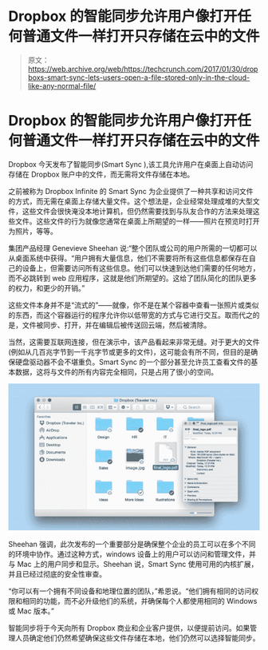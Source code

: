 # Dropbox 的智能同步允许用户像打开任何普通文件一样打开只存储在云中的文件

> 原文：<https://web.archive.org/web/https://techcrunch.com/2017/01/30/dropboxs-smart-sync-lets-users-open-a-file-stored-only-in-the-cloud-like-any-normal-file/>

# Dropbox 的智能同步允许用户像打开任何普通文件一样打开只存储在云中的文件

Dropbox 今天发布了智能同步(Smart Sync ),该工具允许用户在桌面上自动访问存储在 Dropbox 账户中的文件，而无需将文件存储在本地。

之前被称为 Dropbox Infinite 的 Smart Sync 为企业提供了一种共享和访问文件的方式，而无需在桌面上存储大量文件。这个想法是，企业经常处理成堆的大型文件，这些文件会很快淹没本地计算机，但仍然需要找到与队友合作的方法来处理这些文件。这些文件的行为就像您通常在桌面上所期望的一样——照片在预览时打开为照片，等等。

集团产品经理 Genevieve Sheehan 说:“整个团队或公司的用户所需的一切都可以从桌面系统中获得。“用户拥有大量信息，他们不需要将所有这些信息都保存在自己的设备上，但需要访问所有这些信息。他们可以快速到达他们需要的任何地方，而不必跳转到 web 应用程序，这就是他们所期望的。这给了团队简化的团队更多的权力，和更少的开销。”

这些文件本身并不是“流式的”——就像，你不是在某个容器中查看一张照片或类似的东西，而这个容器运行的程序允许你以低带宽的方式与它进行交互。取而代之的是，文件被同步、打开，并在编辑后被传送回云端，然后被清除。

当然，这需要互联网连接，但在演示中，该产品看起来非常无缝。对于更大的文件(例如从几百兆字节到一千兆字节或更多的文件)，这可能会有所不同，但目的是确保硬盘驱动器不会不堪重负。Smart Sync 的一个部分甚至允许员工查看文件的基本数据，这将与文件的所有内容完全相同，只是占用了很小的空间。

![dropbox smart sync](img/d6ed5fdd5ba44d000e88c2e75b91cb20.png)

Sheehan 强调，此次发布的一个重要部分是确保整个企业的员工可以在多个不同的环境中协作。通过这种方式，windows 设备上的用户可以访问和管理文件，并与 Mac 上的用户同步和显示。Sheehan 说，Smart Sync 使用可用的内核扩展，并且已经过彻底的安全性审查。

“你可以有一个拥有不同设备和地理位置的团队，”希恩说。“他们拥有相同的访问权限和相同的功能，而不必升级他们的系统，并确保每个人都使用相同的 Windows 或 Mac 版本。”

智能同步将于今天向所有 Dropbox 商业和企业客户提供，以便提前访问。如果管理人员确定他们仍然希望确保这些文件存储在本地，他们仍然可以选择智能同步。